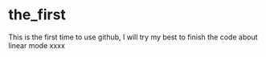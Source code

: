 # the_first
This is the first time to use github, I will try my best to finish the code about linear mode
xxxx

